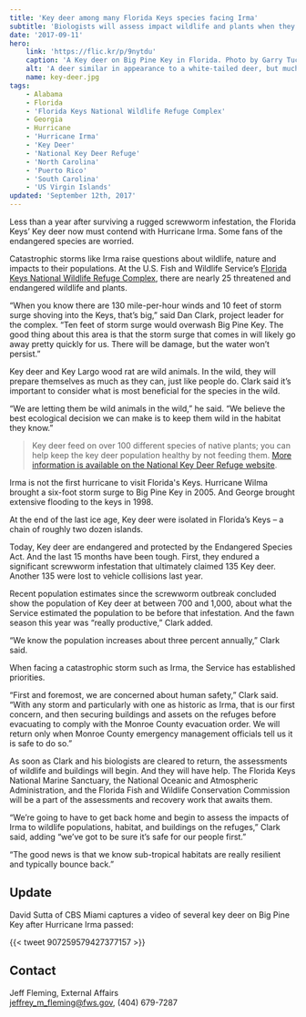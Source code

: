 ```yaml
---
title: 'Key deer among many Florida Keys species facing Irma'
subtitle: 'Biologists will assess impact wildlife and plants when they return to the Keys'
date: '2017-09-11'
hero:
    link: 'https://flic.kr/p/9nytdu'
    caption: 'A Key deer on Big Pine Key in Florida. Photo by Garry Tucker, USFWS.'
    alt: 'A deer similar in appearance to a white-tailed deer, but much smaller in size'
    name: key-deer.jpg
tags:
    - Alabama
    - Florida
    - 'Florida Keys National Wildlife Refuge Complex'
    - Georgia
    - Hurricane
    - 'Hurricane Irma'
    - 'Key Deer'
    - 'National Key Deer Refuge'
    - 'North Carolina'
    - 'Puerto Rico'
    - 'South Carolina'
    - 'US Virgin Islands'
updated: 'September 12th, 2017'
---
```


Less than a year after surviving a rugged screwworm infestation, the Florida Keys’ Key deer now must contend with Hurricane Irma.  Some fans of the endangered species are worried.  

Catastrophic storms like Irma raise questions about wildlife, nature and impacts to their populations.  At the U.S. Fish and Wildlife Service’s [Florida Keys National Wildlife Refuge Complex](https://www.fws.gov/refuge/National_Key_Deer_Refuge/About_the_Complex.html), there are nearly 25 threatened and endangered wildlife and plants.  

“When you know there are 130 mile-per-hour winds and 10 feet of storm surge shoving into the Keys, that’s big,” said Dan Clark, project leader for the complex. “Ten feet of storm surge would overwash Big Pine Key.  The good thing about this area is that the storm surge that comes in will likely go away pretty quickly for us.  There will be damage, but the water won’t persist.” 

Key deer and Key Largo wood rat are wild animals.  In the wild, they will prepare themselves as much as they can, just like people do.  Clark said it’s important to consider what is most beneficial for the species in the wild.  

“We are letting them be wild animals in the wild,” he said.  “We believe the best ecological decision we can make is to keep them wild in the habitat they know.”  

> Key deer feed on over 100 different species of native plants; you can help keep the key deer population healthy by not feeding them. [More information is available on the National Key Deer Refuge website](https://www.fws.gov/refuge/National_Key_Deer_Refuge/wildlife_and_habitat/key_deer.html).

Irma is not the first hurricane to visit Florida's Keys.  Hurricane Wilma brought a six-foot storm surge to Big Pine Key in 2005.  And George brought extensive flooding to the keys in 1998.

At the end of the last ice age, Key deer were isolated in Florida’s Keys – a chain of roughly two dozen islands.

Today, Key deer are endangered and protected by the Endangered Species Act.  And the last 15 months have been tough.  First, they endured a significant screwworm infestation that ultimately claimed 135 Key deer.  Another 135 were lost to vehicle collisions last year.

Recent population estimates since the screwworm outbreak concluded show the population of Key deer at between 700 and 1,000, about what the Service estimated the population to be before that infestation.  And the fawn season this year was “really productive,” Clark added.  

“We know the population increases about three percent annually,” Clark said.  

When facing a catastrophic storm such as Irma, the Service has established priorities.

“First and foremost, we are concerned about human safety,” Clark said.  “With any storm and particularly with one as historic as Irma, that is our first concern, and then securing buildings and assets on the refuges before evacuating to comply with the Monroe County evacuation order.  We will return only when Monroe County emergency management officials tell us it is safe to do so.”

As soon as Clark and his biologists are cleared to return, the assessments of wildlife and buildings will begin.  And they will have help.  The Florida Keys National Marine Sanctuary, the National Oceanic and Atmospheric Administration, and the Florida Fish and Wildlife Conservation Commission will be a part of the assessments and recovery work that awaits them. 

“We’re going to have to get back home and begin to assess the impacts of Irma to wildlife populations, habitat, and buildings on the refuges,” Clark said, adding “we’ve got to be sure it’s safe for our people first.”

“The good news is that we know sub-tropical habitats are really resilient and typically bounce back.”  

## Update

David Sutta of CBS Miami captures a video of several key deer on Big Pine Key after Hurricane Irma passed:

{{< tweet 907259579427377157 >}}

## Contact

Jeff Fleming, External Affairs  
[jeffrey_m_fleming@fws.gov](mailto:jeffrey_m_fleming@fws.gov ), (404) 679-7287
